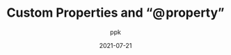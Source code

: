 ---
author: ppk
date: 2021-07-21
permalink: false
tags:
  - css
  - custom-properties
target_url: https://www.quirksmode.org/blog/archives/2021/07/custom_properti.html
title: Custom Properties and “@ property”
---